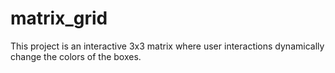 # matrix_grid
This project is an interactive 3x3 matrix where user interactions dynamically change the colors of the boxes.
